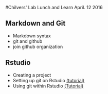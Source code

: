 #Chilvers' Lab Lunch and Learn
April. 12 2016

## Markdown and Git
- Markdown syntax
- git and github
- join github organization

## Rstudio
- Creating a project
- Setting up git on Rstudio [(tutorial)](https://support.rstudio.com/hc/en-us/articles/200532077-Version-Control-with-Git-and-SVN)
- Using git within Rstudio [(Tutorial)](http://jennybc.github.io/2014-05-12-ubc/ubc-r/session2.4_github.html)
